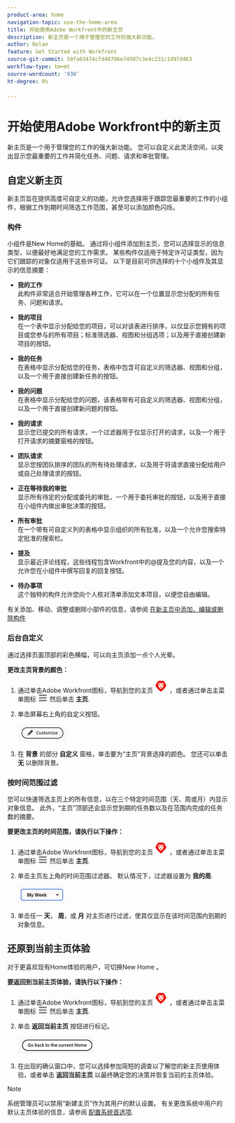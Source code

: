 ```yaml
---
product-area: home
navigation-topic: use-the-home-area
title: 开始使用Adobe Workfront中的新主页
description: 新主页是一个用于管理您的工作的强大新功能。
author: Nolan
feature: Get Started with Workfront
source-git-commit: 50fa63474cfd40706e74507c3e4c231c1d97d463
workflow-type: tm+mt
source-wordcount: '930'
ht-degree: 0%

---
```



# 开始使用Adobe Workfront中的新主页

新主页是一个用于管理您的工作的强大新功能。 您可以自定义此灵活空间，以突出显示您最重要的工作并简化任务、问题、请求和审批管理。

## 自定义新主页

新主页旨在提供高度可自定义的功能，允许您选择用于跟踪您最重要的工作的小组件，根据工作到期时间筛选工作范围，甚至可以添加颜色闪烁。

### 构件

小组件是New Home的基础。 通过将小组件添加到主页，您可以选择显示的信息类型，以便最好地满足您的工作需求。 某些构件仅适用于特定许可证类型，因为它们跟踪的对象仅适用于这些许可证。 以下是目前可供选择的十个小组件及其显示的信息摘要：

* **我的工作**\
    此构件非常适合开始管理各种工作，它可以在一个位置显示您分配的所有任务、问题和请求。

* **我的项目**\
    在一个表中显示分配给您的项目，可以对该表进行排序，以仅显示您拥有的项目或您参与的所有项目；标准筛选器、视图和分组选项；以及用于直接创建新项目的按钮。

* **我的任务**\
    在表格中显示分配给您的任务，表格中包含可自定义的筛选器、视图和分组，以及一个用于直接创建新任务的按钮。

* **我的问题**\
    在表格中显示分配给您的问题，该表格带有可自定义的筛选器、视图和分组，以及一个用于直接创建新问题的按钮。

* **我的请求**\
    显示您已提交的所有请求，一个过滤器用于仅显示打开的请求，以及一个用于打开请求的摘要窗格的按钮。

* **团队请求**\
    显示您按团队排序的团队的所有待处理请求，以及用于将请求直接分配给用户或自己处理请求的按钮。

* **正在等待我的审批**\
    显示所有待定的分配或委托的审批，一个用于委托审批的按钮，以及用于直接在小组件内做出审批决策的按钮。

* **所有审批**\
    在一个带有可自定义列的表格中显示组织的所有批准，以及一个允许您搜索特定批准的搜索栏。

* **提及**\
    显示最近评论线程，这些线程包含Workfront中的@提及您的内容，以及一个允许您在小组件中撰写回复的回复按钮。

* **待办事项**\
    这个独特的构件允许您向个人核对清单添加文本项目，以便您自由编辑。

有关添加、移动、调整或删除小部件的信息，请参阅 [在新主页中添加、编辑或删除构件](/help/quicksilver/workfront-basics/using-home/new-home/add-edit-remove-widgets-in-new-home.md)

### 后台自定义

通过选择页面顶部的彩色横幅，可以向主页添加一点个人光晕。

**更改主页背景的颜色：**

1. 通过单击Adobe Workfront图标，导航到您的主页 ![Adobe Workfront图标](../new-home/assets/home-icon-30x29.png) ，或者通过单击主菜单图标 ![主菜单图标](../new-home/assets/main-menu-icon-left-nav.png) 然后单击 **主页**.

1. 单击屏幕右上角的自定义按钮。

   ![“自定义”按钮](../new-home/assets/customize-button.png)

1. 在 **背景** 的部分 **自定义** 窗格，单击要为“主页”背景选择的颜色。 您还可以单击 **无** 以删除背景。

### 按时间范围过滤

您可以快速筛选主页上的所有信息，以在三个特定时间范围（天、周或月）内显示对象信息。 此外，“主页”顶部还会显示您到期的任务数以及在范围内完成的任务数的摘要。

**要更改主页的时间范围，请执行以下操作：**

1. 通过单击Adobe Workfront图标，导航到您的主页 ![Adobe Workfront图标](../new-home/assets/home-icon-30x29.png) ，或者通过单击主菜单图标 ![主菜单图标](../new-home/assets/main-menu-icon-left-nav.png) 然后单击 **主页**.

1. 单击主页左上角的时间范围过滤器。 默认情况下，过滤器设置为 **我的周**.

   ![时间范围过滤器下拉列表](../new-home/assets/time-range-filter-dropdown-home.png)

1. 单击任一 **天**， **周**，或 **月** 对主页进行过滤，使其仅显示在该时间范围内到期的对象信息。

## 还原到当前主页体验

对于更喜欢现有Home体验的用户，可切换New Home 。


**要返回到当前主页体验，请执行以下操作：**

1. 通过单击Adobe Workfront图标，导航到您的主页 ![Adobe Workfront图标](../new-home/assets/home-icon-30x29.png) ，或者通过单击主菜单图标 ![主菜单图标](../new-home/assets/main-menu-icon-left-nav.png) 然后单击 **主页**.

1. 单击 **返回当前主页** 按钮进行标记。

   ![返回当前主页按钮](../new-home/assets/go-back-to-current-home-button.png)

1. 在出现的确认窗口中，您可以选择参加简短的调查以了解您的新主页使用体验，或者单击 **返回当前主页** 以最终确定您的决策并恢复当前的主页体验。

>[!NOTE]
>
> 系统管理员可以禁用“新建主页”作为其用户的默认设置。 有关更改系统中用户的默认主页体验的信息，请参阅 [配置系统首选项](/help/quicksilver/administration-and-setup/manage-workfront/security/configure-security-preferences.md).

